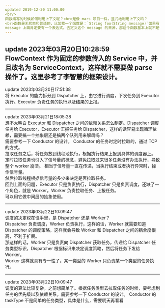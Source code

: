 ```yaml
---
updated 2019-12-30 11:00:00
<br/>
函数编写的时候如何利用上下文呢？<br>是像 mars 项目一样，显式地利用上下文吗？
<br>函数是无状态和普适的，比如我一个函数是：`String foo(String message)`如果有 Context 和流程的概念，我就需要确定这个 message 参数是怎么来的。
message 上面肯定要有一个表达式，去定义这个 message 的来源，那这个函数基本上就不是普适的了，因为它的来源就是固定的了。
---
```

update 2023年03月20日10:28:59
<br/>
FlowContext 作为固定的参数传入的 Service 中，并且改名为 ServiceContext，这样就不需要做 parse 操作了。这里参考了李智慧的框架设计。
---
update 2023年03月20日17:51:38
<br/>
将 Executor 的能力拆分到 Dispatcher 上，由它进行调度，下发任务到 Executor 执行。Executor 负责任务的执行以及结果的上报。

---
update 2023年03月21日18:05:28
<br/>
想不太明白 Executor 和 Dispatcher 之间的依赖关系怎么制定。Dispatcher 调度任务给 Executor，Executor 汇报任务给 Dispatcher，这样的话容易出现循环依赖，需要搞一个抽象层还是搞两个队列用来解耦吗？
<br/>
需要参考一下 Conductor 的设计。
Conductor 的任务时定时拉取的，通过 TCP 的方式。<br/>拉取任务之后，将任务放到线程池执行，根据执行结果上报到具体的调度器上。<br/>定时拉取任务也引入了信号量的概念，避免拉取过来很多任务没有办法执行，导致整个 worker 崩溃。
相当于信号量一直在传递，当执行结束或者执行异常时，操作信号量。<br/>
然后拉取线程根据信号量的多少来决定是否拉取任务。<br>
回到上面的问题，Executor 只是负责执行，Dispatcher 只是负责调度，还缺了一个角色，就是 Worker。Worker 负责拉取任务、上报任务。<br/>
可以用它做中间层的抽象使用。

---
update 2023年03月22日10:09:47
<br/>
调度的决定权在谁手里，是 Dispatcher 还是 Worker？<br/>
Dispatcher 负责调度，Worker 负责执行，这样的话，Worker 就需要知道 Dispatcher 的调度策略，这样就会导致 Worker 和 Dispatcher 之间的耦合度很高，不利于扩展。<br/>
那这样的话，Worker 只是负责向 Dispatcher 获取任务，传递给 Dispatcher 任务类型标识，Dispatcher 根据标识来决定调度策略，然后将任务下发给 Worker。<br/>
Worker 这样就具有专一性了，某一类型的 Worker 只负责某一个类型的任务执行。<br/>

-------
update 2023年03月22日10:09:47
<br/>
调度的算法比较复杂，之前想简单了。根据任务类型去拉取任务的时候，要考虑到任务的优先级以及依赖关系。需要参考一下 Conductor 的设计。
Conductor 的 taskType 不是简单的任务类型，具体是什么，需要明天再看看